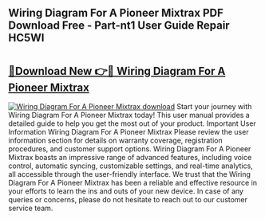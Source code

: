 ## Wiring Diagram For A Pioneer Mixtrax PDF Download Free - Part-nt1 User Guide Repair HC5WI

# <h2><a href="http://dfi02bf.blite.top/?on=Wiring+Diagram+For+A+Pioneer+Mixtrax">🔗Download New 👉🔴 Wiring Diagram For A Pioneer Mixtrax</a></h2>

[![Wiring Diagram For A Pioneer Mixtrax download](https://i.imgur.com/lujVjoI.png)](http://dfi02bf.blite.top/?on=Wiring+Diagram+For+A+Pioneer+Mixtrax)
Start your journey with Wiring Diagram For A Pioneer Mixtrax today! This user manual provides a detailed guide to help you get the most out of your product. Important User Information Wiring Diagram For A Pioneer Mixtrax Please review the user information section for details on warranty coverage, registration procedures, and customer support options. Wiring Diagram For A Pioneer Mixtrax boasts an impressive range of advanced features, including voice control, automatic syncing, customizable settings, and real-time analytics, all accessible through the user-friendly interface. We trust that the Wiring Diagram For A Pioneer Mixtrax has been a reliable and effective resource in your efforts to learn the ins and outs of your new device. In case of any queries or concerns, please do not hesitate to reach out to our customer service team.
